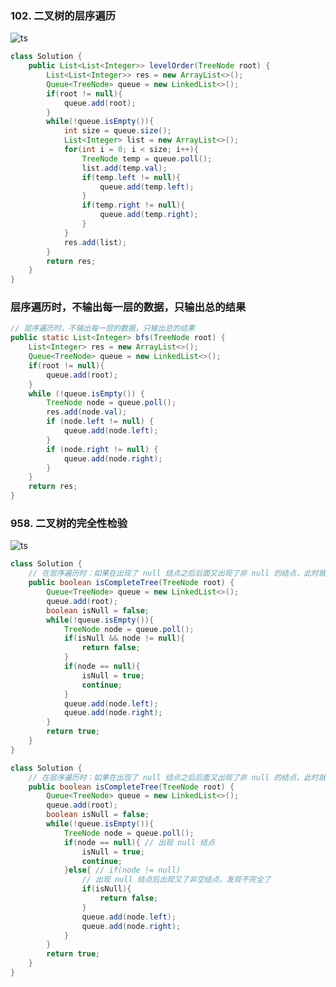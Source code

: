 

### 102. 二叉树的层序遍历
![ts](https://img-blog.csdnimg.cn/893934e4e70d44aaba29641a3789aef3.png?x-oss-process=image/watermark,type_d3F5LXplbmhlaQ,shadow_50,text_Q1NETiBA5bSU5rOi5rOi5ZWK,size_19,color_FFFFFF,t_70,g_se,x_16)
```java
class Solution {
    public List<List<Integer>> levelOrder(TreeNode root) {
        List<List<Integer>> res = new ArrayList<>();
        Queue<TreeNode> queue = new LinkedList<>();
        if(root != null){
            queue.add(root);
        }
        while(!queue.isEmpty()){
            int size = queue.size();
            List<Integer> list = new ArrayList<>();
            for(int i = 0; i < size; i++){
                TreeNode temp = queue.poll();
                list.add(temp.val);
                if(temp.left != null){
                    queue.add(temp.left);
                }
                if(temp.right != null){
                    queue.add(temp.right);
                }
            }
            res.add(list);
        }
        return res;
    }
}
```
### 层序遍历时，不输出每一层的数据，只输出总的结果
```java
// 层序遍历时，不输出每一层的数据，只输出总的结果
public static List<Integer> bfs(TreeNode root) {
    List<Integer> res = new ArrayList<>();
    Queue<TreeNode> queue = new LinkedList<>();
    if(root != null){
        queue.add(root);
    }
    while (!queue.isEmpty()) {
        TreeNode node = queue.poll();
        res.add(node.val);
        if (node.left != null) {
            queue.add(node.left);
        }
        if (node.right != null) {
            queue.add(node.right);
        }
    }
    return res;
}
```
### 958. 二叉树的完全性检验
![ts](https://img-blog.csdnimg.cn/fa95c9b939814c5f9765eddf73973f33.png?x-oss-process=image/watermark,type_d3F5LXplbmhlaQ,shadow_50,text_Q1NETiBA5bSU5rOi5rOi5ZWK,size_18,color_FFFFFF,t_70,g_se,x_16)

```java
class Solution {
    // 在层序遍历时：如果在出现了 null 结点之后后面又出现了非 null 的结点，此时就是非完全二叉树；如果在出现 null 结点之后后面只剩下 null，此时就是完全二叉树
    public boolean isCompleteTree(TreeNode root) {
        Queue<TreeNode> queue = new LinkedList<>();
        queue.add(root);
        boolean isNull = false;
        while(!queue.isEmpty()){
            TreeNode node = queue.poll();
            if(isNull && node != null){
                return false;
            }
            if(node == null){
                isNull = true;
                continue;
            }
            queue.add(node.left);
            queue.add(node.right);
        }
        return true;
    }
}
```
```java
class Solution {
    // 在层序遍历时：如果在出现了 null 结点之后后面又出现了非 null 的结点，此时就是非完全二叉树；如果在出现 null 结点之后后面只剩下 null，此时就是完全二叉树
    public boolean isCompleteTree(TreeNode root) {
        Queue<TreeNode> queue = new LinkedList<>();
        queue.add(root);
        boolean isNull = false;
        while(!queue.isEmpty()){
            TreeNode node = queue.poll();
            if(node == null){ // 出现 null 结点
                isNull = true;
                continue;
            }else{ // if(node != null)
                // 出现 null 结点后出现又了非空结点，发现不完全了
                if(isNull){
                    return false;
                }
                queue.add(node.left);
                queue.add(node.right);
            }
        }
        return true;
    }
}
```